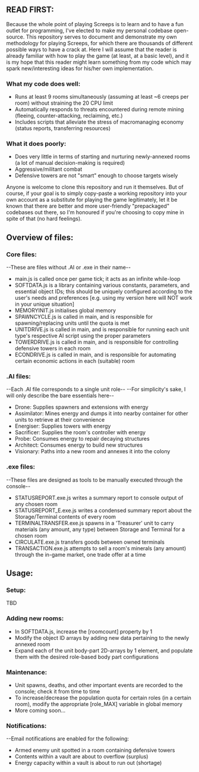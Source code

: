 ## READ FIRST: ##
Because the whole point of playing Screeps is to learn and to have a fun outlet for programming, I've elected to make my personal codebase open-source. This repository serves to document and demonstrate my own methodology for playing Screeps, for which there are thousands of different possible ways to have a crack at. Here I will assume that the reader is already familiar with how to play the game (at least, at a basic level), and it is my hope that this reader might learn something from my code which may spark new/interesting ideas for his/her own implementation.

### What my code does well: ###
* Runs at least 9 rooms simultaneously (assuming at least ~6 creeps per room) without straining the 20 CPU limit
* Automatically responds to threats encountered during remote mining (fleeing, counter-attacking, reclaiming, etc.)
* Includes scripts that alleviate the stress of macromanaging economy (status reports, transferring resources)
### What it does poorly: ###
* Does very little in terms of starting and nurturing newly-annexed rooms (a lot of manual decision-making is required)
* Aggressive/militant combat
* Defensive towers are not "smart" enough to choose targets wisely

Anyone is welcome to clone this repository and run it themselves. But of course, if your goal is to simply copy-paste a working repository into your own account as a substitute for playing the game legitimately, let it be known that there are better and more user-friendly "prepackaged" codebases out there, so I'm honoured if you're choosing to copy mine in spite of that (no hard feelings).

## Overview of files: ##
### Core files: ###
--These are files without .AI or .exe in their name--

* main.js is called once per game tick; it acts as an infinite while-loop
* SOFTDATA.js is a library containing various constants, parameters, and essential object IDs; this should be uniquely configured according to the user's needs and preferences [e.g. using my version here will NOT work in your unique situation]
* MEMORYINIT.js initialises global memory
* SPAWNCYCLE.js is called in main, and is responsible for spawning/replacing units until the quota is met
* UNITDRIVE.js is called in main, and is responsible for running each unit type's respective AI script using the proper parameters
* TOWERDRIVE.js is called in main, and is responsible for controlling defensive towers in each room
* ECONDRIVE.js is called in main, and is responsible for automating certain economic actions in each (suitable) room
### .AI files: ###
--Each .AI file corresponds to a single unit role--
--For simplicity's sake, I will only describe the bare essentials here--

* Drone: Supplies spawners and extensions with energy
* Assimilator: Mines energy and dumps it into nearby container for other units to retrieve at their convenience
* Energiser: Supplies towers with energy
* Sacrificer: Supplies the room's controller with energy
* Probe: Consumes energy to repair decaying structures
* Architect: Consumes energy to build new structures
* Visionary: Paths into a new room and annexes it into the colony
### .exe files: ###
--These files are designed as tools to be manually executed through the console--

* STATUSREPORT.exe.js writes a summary report to console output of any chosen room
* STATUSREPORT_E.exe.js writes a condensed summary report about the Storage/Terminal contents of every room
* TERMINALTRANSFER.exe.js spawns in a 'Treasurer' unit to carry materials (any amount, any type) between Storage and Terminal for a chosen room
* CIRCULATE.exe.js transfers goods between owned terminals
* TRANSACTION.exe.js attempts to sell a room's minerals (any amount) through the in-game market, one trade offer at a time
## Usage: ##
### Setup: ###
TBD
### Adding new rooms: ###
* In SOFTDATA.js, increase the [roomcount] property by 1
* Modify the object ID arrays by adding new data pertaining to the newly annexed room
* Expand each of the unit body-part 2D-arrays by 1 element, and populate them with the desired role-based body part configurations
### Maintenance: ###
* Unit spawns, deaths, and other important events are recorded to the console; check it from time to time
* To increase/decrease the population quota for certain roles (in a certain room), modify the appropriate [role_MAX] variable in global memory
* More coming soon...
### Notifications: ###
--Email notifications are enabled for the following:

* Armed enemy unit spotted in a room containing defensive towers
* Contents within a vault are about to overflow (surplus)
* Energy capacity within a vault is about to run out (shortage)
